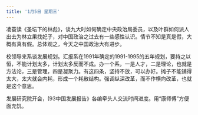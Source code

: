 ```yaml
---
title: '1月5日 星期三'
---    
```

凌蓑读《圣坛下的林彪》，谈九大时如何确定中央政治局委员，以及叶群如何派人出去为林立果找妃子，对中国政治之过去有一些感性认识。情节不知是真是假，大概有真有假。总体观之，今天之中国政治大有进步。

校领导来系谈发展规划。汇报系在1991年确定的1991-1995的五年规划，要持之以恒，不能计划太多，计划太多反而不成。办一个系，一是人才，二是理论，也就是方法论，三是管理，四是凝聚力。有这四条，坚持不放，可以办好。摊子不能铺得太大，太大就会内耗，形成一个耗散结构。强调纵深改革，而不作横向改革，也就是这个意思。

发展研究院开会，(93中国发展报告》各编牵头人交流时间进度。用“康师傅”方便面充饥。